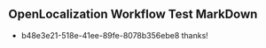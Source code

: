 ## OpenLocalization Workflow Test MarkDown

* b48e3e21-518e-41ee-89fe-8078b356ebe8 
thanks!



<!--HONumber=Jan16_HO4-->
